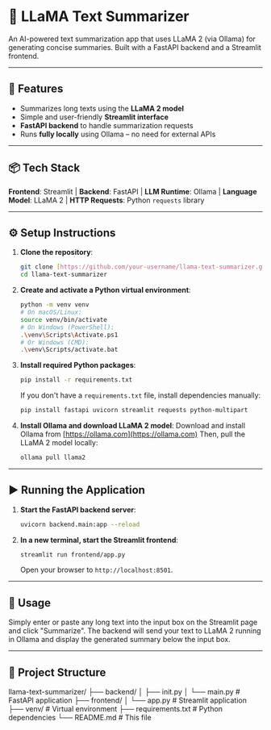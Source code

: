 # 🧠 LLaMA Text Summarizer

An AI-powered text summarization app that uses LLaMA 2 (via Ollama) for generating concise summaries. Built with a FastAPI backend and a Streamlit frontend.

---

## 🚀 Features

* Summarizes long texts using the **LLaMA 2 model**
* Simple and user-friendly **Streamlit interface**
* **FastAPI backend** to handle summarization requests
* Runs **fully locally** using Ollama – no need for external APIs

---

## 📦 Tech Stack

**Frontend**: Streamlit | **Backend**: FastAPI | **LLM Runtime**: Ollama | **Language Model**: LLaMA 2 | **HTTP Requests**: Python `requests` library

---

## ⚙️ Setup Instructions

1.  **Clone the repository**:
    ```bash
    git clone [https://github.com/your-username/llama-text-summarizer.git](https://github.com/your-username/llama-text-summarizer.git)
    cd llama-text-summarizer
    ```

2.  **Create and activate a Python virtual environment**:
    ```bash
    python -m venv venv
    # On macOS/Linux:
    source venv/bin/activate
    # On Windows (PowerShell):
    .\venv\Scripts\Activate.ps1
    # Or Windows (CMD):
    .\venv\Scripts/activate.bat
    ```

3.  **Install required Python packages**:
    ```bash
    pip install -r requirements.txt
    ```
    If you don't have a `requirements.txt` file, install dependencies manually:
    ```bash
    pip install fastapi uvicorn streamlit requests python-multipart
    ```

4.  **Install Ollama and download LLaMA 2 model**:
    Download and install Ollama from [https://ollama.com](https://ollama.com)
    Then, pull the LLaMA 2 model locally:
    ```bash
    ollama pull llama2
    ```

---

## ▶️ Running the Application

1.  **Start the FastAPI backend server**:
    ```bash
    uvicorn backend.main:app --reload
    ```

2.  **In a new terminal, start the Streamlit frontend**:
    ```bash
    streamlit run frontend/app.py
    ```
    Open your browser to `http://localhost:8501`.

---

## 📝 Usage

Simply enter or paste any long text into the input box on the Streamlit page and click "Summarize". The backend will send your text to LLaMA 2 running in Ollama and display the generated summary below the input box.

---

## 📁 Project Structure

llama-text-summarizer/
├── backend/
│   ├── init.py
│   └── main.py          # FastAPI application
├── frontend/
│   └── app.py           # Streamlit application
├── venv/                # Virtual environment
├── requirements.txt     # Python dependencies
└── README.md            # This file
